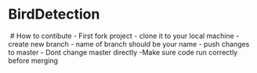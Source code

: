 # BirdDetection
<img src/>
# How to contibute
- First fork project
- clone it to your local machine
- create new branch
- name of branch should be your name
- push changes to master 
- Dont change master directly
-Make sure code run correctly before merging


